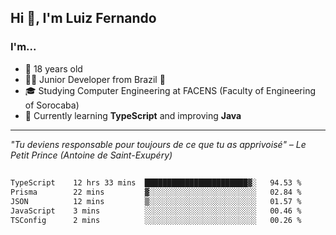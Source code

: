 <h2>Hi 👋, I'm Luiz Fernando</h2>

### I'm...
* 🤟 18 years old
* 👨‍💻 Junior Developer from Brazil 💚
* 🎓 Studying Computer Engineering at FACENS (Faculty of Engineering of Sorocaba)
* 🔭 Currently learning **TypeScript** and improving **Java**

---

_"Tu deviens responsable pour toujours de ce que tu as apprivoisé" – Le Petit Prince (Antoine de Saint-Exupéry)_

##

<!--START_SECTION:waka-->

```txt
TypeScript    12 hrs 33 mins  ███████████████████████▓░   94.53 %
Prisma        22 mins         ▓░░░░░░░░░░░░░░░░░░░░░░░░   02.84 %
JSON          12 mins         ▒░░░░░░░░░░░░░░░░░░░░░░░░   01.57 %
JavaScript    3 mins          ░░░░░░░░░░░░░░░░░░░░░░░░░   00.46 %
TSConfig      2 mins          ░░░░░░░░░░░░░░░░░░░░░░░░░   00.26 %
```

<!--END_SECTION:waka-->
